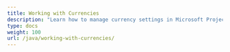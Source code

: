 ```yaml
---
title: Working with Currencies
description: "Learn how to manage currency settings in Microsoft Project (MPP/XML) files using Aspose.Tasks for Java."
type: docs
weight: 100
url: /java/working-with-currencies/
---
```

